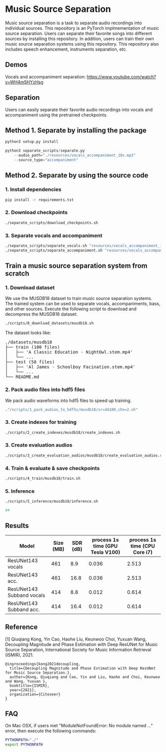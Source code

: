 # Music Source Separation

Music source separation is a task to separate audio recordings into individual sources. This repository is an PyTorch implmementation of music source separation. Users can separate their favorite songs into different sources by installing this repository. In addition, users can train their own music source separation systems using this repository. This repository also includes speech enhancement, instruments separation, etc.

## Demos

Vocals and accompaniment separation: https://www.youtube.com/watch?v=WH4m5HYzHsg

## Separation

Users can easily separate their favorite audio recordings into vocals and accompaniment using the pretrained checkpoints.

## Method 1. Separate by installing the package

```bash
python3 setup.py install
```

```python
python3 separate_scripts/separate.py 
    --audio_path="./resources/vocals_accompaniment_10s.mp3" 
    --source_type="accompaniment"
```

## Method 2. Separate by using the source code

### 1. Install dependencies

```bash
pip install -r requirements.txt
```

### 2. Download checkpoints
```bash
./separate_scripts/download_checkpoints.sh
```

### 3. Separate vocals and accompaniment
```bash
./separate_scripts/separate_vocals.sh "resources/vocals_accompaniment_10s.mp3" "sep_vocals.mp3"
./separate_scripts/separate_accompaniment.sh "resources/vocals_accompaniment_10s.mp3" "sep_accompaniment.mp3"
```

## Train a music source separation system from scratch

### 1. Download dataset

We use the MUSDB18 dataset to train music source separation systems. The trained system can be used to separate vocals, accompaniments, bass, and other sources. Execute the following script to download and decompress the MUSDB18 dataset:

```bash
./scripts/0_download_datasets/musdb18.sh
```

The dataset looks like:
<pre>
./datasets/musdb18
├── train (100 files)
│   ├── 'A Classic Education - NightOwl.stem.mp4'
│   └── ...
├── test (50 files)
│   ├── 'Al James - Schoolboy Facination.stem.mp4'
│   └── ...
└── README.md
</pre>

### 2. Pack audio files into hdf5 files

We pack audio waveforms into hdf5 files to speed up training.
```bash
."/scripts/1_pack_audios_to_hdf5s/musdb18/sr=44100,chn=2.sh"
```

### 3. Create indexes for training
```bash
./scripts/2_create_indexes/musdb18/create_indexes.sh
```

### 3. Create evaluation audios
```bash
./scripts/3_create_evaluation_audios/musdb18/create_evaluation_audios.sh
```

### 4. Train & evaluate & save checkpoints
```bash
./scripts/4_train/musdb18/train.sh
```

### 5. Inference
```bash
./scripts/5_inference/musdb18/inference.sh

##
```

## Results

| Model                     |  Size (MB) | SDR (dB)  | process 1s time (GPU Tesla V100) | process 1s time (CPU Core i7) |
|---------------------------|------------|-----------|----------------------------------|-------------------------------|
| ResUNet143 vocals         | 461        | 8.9       | 0.036                            | 2.513                         |
| ResUNet143 acc.           | 461        | 16.8      | 0.036                            | 2.513                         |
| ResUNet143 Subband vocals | 414        | 8.8       | 0.012                            | 0.614                         |
| ResUNet143 Subband acc.   | 414        | 16.4      | 0.012                            | 0.614                         |

## Reference

[1] Qiuqiang Kong, Yin Cao, Haohe Liu, Keunwoo Choi, Yuxuan Wang, Decoupling Magnitude and Phase Estimation with Deep ResUNet for Music Source Separation, International Society for Music Information Retrieval (ISMIR), 2021.
```
@inproceedings{kong2021decoupling,
  title={Decoupling Magnitude and Phase Estimation with Deep ResUNet for Music Source Separation.},
  author={Kong, Qiuqiang and Cao, Yin and Liu, Haohe and Choi, Keunwoo and Wang, Yuxuan },
  booktitle={ISMIR},
  year={2021},
  organization={Citeseer}
}
```

## FAQ

On Mac OSX, if users met "ModuleNotFoundError: No module named ..." error, then execute the following commands:

```bash
PYTHONPATH="./"
export PYTHONPATH
```